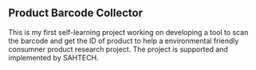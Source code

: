 ## Product Barcode Collector

This is my first self-learning project working on developing a tool to scan the barcode and get the ID of product to help a environmental friendly consumner product research project. The project is supported and implemented by SAHTECH.
